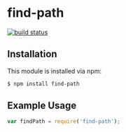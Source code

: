 # find-path



[![build status](https://secure.travis-ci.org/doowb/find-path.png)](http://travis-ci.org/doowb/find-path)

## Installation

This module is installed via npm:

``` bash
$ npm install find-path
```

## Example Usage

``` js
var findPath = require('find-path');
```

